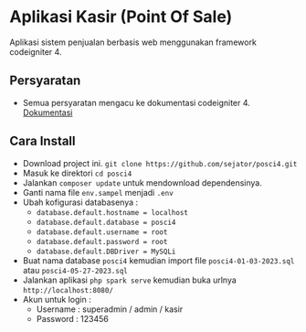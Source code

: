 # Aplikasi Kasir (Point Of Sale)
Aplikasi sistem penjualan berbasis web menggunakan framework codeigniter 4.

## Persyaratan
 - Semua persyaratan mengacu ke dokumentasi codeigniter 4. [Dokumentasi](https://codeigniter.com/user_guide/intro/requirements.html)

## Cara Install
 - Download project ini. `git clone https://github.com/sejator/posci4.git`
 - Masuk ke direktori `cd posci4`
 - Jalankan `composer update` untuk mendownload dependensinya.
 - Ganti nama file `env.sampel` menjadi `.env`
 - Ubah kofigurasi databasenya :
    - `database.default.hostname = localhost`
    - `database.default.database = posci4`
    - `database.default.username = root`
    - `database.default.password = root`
    - `database.default.DBDriver = MySQLi`
 - Buat nama database `posci4` kemudian import file `posci4-01-03-2023.sql` atau `posci4-05-27-2023.sql`
 - Jalankan aplikasi `php spark serve` kemudian buka urlnya `http://localhost:8080/`
 - Akun untuk login :
    - Username : superadmin / admin / kasir
    - Password : 123456

